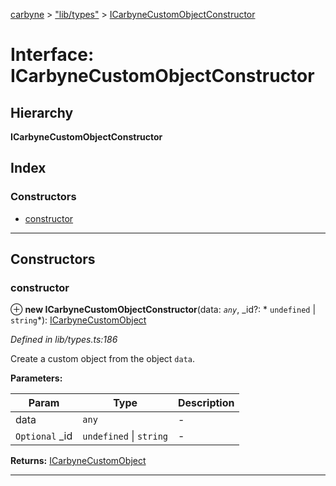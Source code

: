 [carbyne](../README.md) > ["lib/types"](../modules/_lib_types_.md) > [ICarbyneCustomObjectConstructor](../interfaces/_lib_types_.icarbynecustomobjectconstructor.md)

# Interface: ICarbyneCustomObjectConstructor

## Hierarchy

**ICarbyneCustomObjectConstructor**

## Index

### Constructors

* [constructor](_lib_types_.icarbynecustomobjectconstructor.md#constructor)

---

## Constructors

<a id="constructor"></a>

###  constructor

⊕ **new ICarbyneCustomObjectConstructor**(data: *`any`*, _id?: * `undefined` &#124; `string`*): [ICarbyneCustomObject](_lib_types_.icarbynecustomobject.md)

*Defined in lib/types.ts:186*

Create a custom object from the object `data`.

**Parameters:**

| Param | Type | Description |
| ------ | ------ | ------ |
| data | `any` |  - |
| `Optional` _id |  `undefined` &#124; `string`|  - |

**Returns:** [ICarbyneCustomObject](_lib_types_.icarbynecustomobject.md)

___


